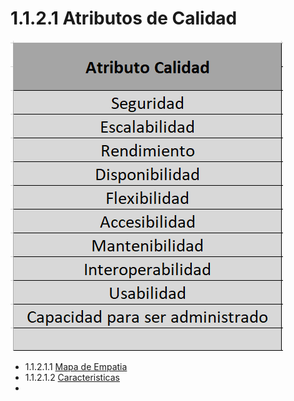 # 1.1.2.1 Atributos de Calidad

![Lista atributos de calidad](https://github.com/F3liP3L/Software2-QuickJob-Documentacion/blob/main/assets/drivers-arquitectonicos/Atributos-de-calidad/Lista_Atributos.png)

- 1.1.2.1.1 [Mapa de Empatia](https://github.com/F3liP3L/Software2-QuickJob-Documentacion/blob/main/desing-high-level/restricciones-del-dise%C3%B1o/atributos-de-calidad/mapa-empatia/mapa-empatia.md)
- 1.1.2.1.2 [Caracteristicas]()
- 